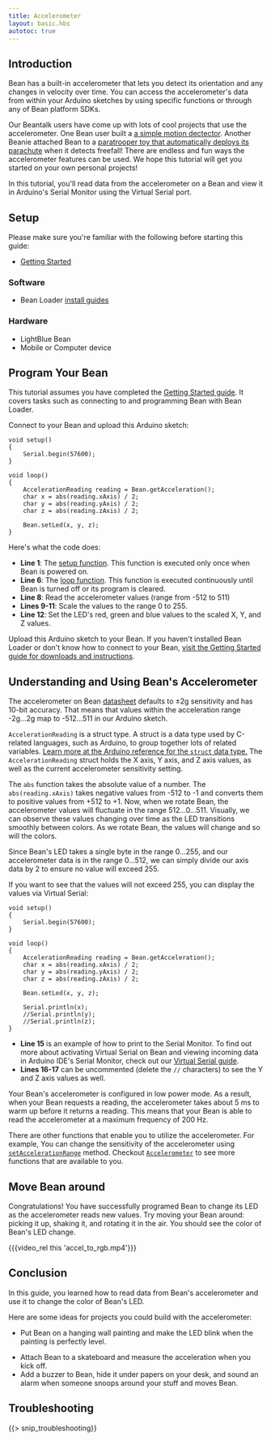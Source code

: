 ```yaml
---
title: Accelerometer
layout: basic.hbs
autotoc: true
---
```


## Introduction

Bean has a built-in accelerometer that lets you detect its orientation and any changes in velocity over time. You can access the accelerometer's data from within your Arduino sketches by using specific functions or through any of Bean platform SDKs.

Our Beantalk users have come up with lots of cool projects that use the accelerometer. One Bean user built a [a simple motion dectector](http://beantalk.punchthrough.com/t/simple-motion-detector/149). Another Beanie attached Bean to a [paratrooper toy that automatically deploys its parachute](http://beantalk.punchthrough.com/t/bean-parachute-toy/1328) when it detects freefall! There are endless and fun ways the accelerometer features can be used.  We hope this tutorial will get you started on your own personal projects!

In this tutorial, you'll read data from the accelerometer on a Bean and view it in Arduino's Serial Monitor using the Virtual Serial port.

## Setup

Please make sure you're familiar with the following before starting this guide:

* [Getting Started](../../getting-started/intro)

### Software

* Bean Loader [install guides](../../getting-started/intro/#next-steps)

### Hardware

* LightBlue Bean
* Mobile or Computer device


## Program Your Bean

This tutorial assumes you have completed the [Getting Started guide](../../getting-started/intro). It covers tasks such as connecting to and programming Bean with Bean Loader. 

Connect to your Bean and upload this Arduino sketch:

```
void setup()
{
    Serial.begin(57600);
}

void loop()
{
    AccelerationReading reading = Bean.getAcceleration();
    char x = abs(reading.xAxis) / 2;
    char y = abs(reading.yAxis) / 2;
    char z = abs(reading.zAxis) / 2;

    Bean.setLed(x, y, z);
}
```

Here's what the code does:

* **Line 1**: The [setup function](https://www.arduino.cc/en/Reference/Setup). This function is executed only once when Bean is powered on.
* **Line 6**: The [loop function](https://www.arduino.cc/en/Reference/Loop).  This function is executed continuously until Bean is turned off or its program is cleared.
* **Line 8**: Read the accelerometer values (range from -512 to 511)
* **Lines 9-11**: Scale the values to the range 0 to 255.
* **Line 12**: Set the LED's red, green and blue values to the scaled X, Y, and Z values.

Upload this Arduino sketch to your Bean. If you haven't installed Bean Loader or don't know how to connect to your Bean, [visit the Getting Started guide for downloads and instructions](../../getting-started/intro/#next-steps).

## Understanding and Using Bean's Accelerometer

The accelerometer on Bean [datasheet](http://ae-bst.resource.bosch.com/media/products/dokumente/bma250/bst-bma250-ds002-05.pdf) defaults to ±2g sensitivity and has 10-bit accuracy. That means that values within the acceleration range -2g...2g map to -512...511 in our Arduino sketch.

`AccelerationReading` is a struct type. A struct is a data type used by C-related languages, such as Arduino, to group together lots of related variables. [Learn more at the Arduino reference for the `struct` data type.](http://playground.arduino.cc/Code/Struct) The `AccelerationReading` struct holds the X axis, Y axis, and Z axis values, as well as the current accelerometer sensitivity setting.

The `abs` function takes the absolute value of a number. The `abs(reading.xAxis)` takes negative values from -512 to -1 and converts them to positive values from +512 to +1. Now, when we rotate Bean, the accelerometer values will fluctuate in the range 512...0...511.  Visually, we can observe these values changing over time as the LED transitions smoothly between colors. As we rotate Bean, the values will change and so will the colors.

Since Bean's LED takes a single byte in the range 0...255, and our accelerometer data is in the range 0...512, we can simply divide our axis data by 2 to ensure no value will exceed 255.

If you want to see that the values will not exceed 255, you can display the values via Virtual Serial:


```
void setup()
{
    Serial.begin(57600);
}

void loop()
{
    AccelerationReading reading = Bean.getAcceleration(); 
    char x = abs(reading.xAxis) / 2;
    char y = abs(reading.yAxis) / 2;
    char z = abs(reading.zAxis) / 2;

    Bean.setLed(x, y, z);

    Serial.println(x);
    //Serial.println(y);
    //Serial.println(z);
}
```

 * **Line 15** is an example of how to print to the Serial Monitor. To find out more about activating Virtual Serial on Bean and viewing incoming data in Arduino IDE's Serial Monitor, check out our [Virtual Serial guide](../virtual-serial).
 * **Lines 16-17** can be uncommented (delete the `//` characters) to see the Y and Z axis values as well.

Your Bean's accelerometer is configured in low power mode.  As a result, when your Bean requests a reading, the accelerometer takes about 5 ms to warm up before it returns a reading. This means that your Bean is able to read the accelerometer at a maximum frequency of 200 Hz.

There are other functions that enable you to utilize the accelerometer. For example, You can change the sensitivity of the accelerometer using [`setAccelerationRange`](#) method. Checkout [`Accelerometer`](http://legacy.punchthrough.com/bean/the-arduino-reference/) to see more functions that are available to you. 

## Move Bean around

Congratulations!  You have successfully programed Bean to change its LED as the accelerometer reads new values. Try moving your Bean around: picking it up, shaking it, and rotating it in the air. You should see the color of Bean's LED change.

{{{video_rel this 'accel_to_rgb.mp4'}}}

## Conclusion

In this guide, you learned how to read data from Bean's accelerometer and use it to change the color of Bean's LED.

Here are some ideas for projects you could build with the accelerometer:

* Put Bean on a hanging wall painting and make the LED blink when the painting is perfectly level.
<!-- * Use Bean as an [HID device](../hid) and use it to control a game on your computer. -->
* Attach Bean to a skateboard and measure the acceleration when you kick off.
* Add a buzzer to Bean, hide it under papers on your desk, and sound an alarm when someone snoops around your stuff and moves Bean.

<!-- Looking to use accelerometer data in a desktop app? Check out our [Processing tutorial](#), where you'll build an app that reads accelerometer data from Bean and displays it in a live visualization. -->

## Troubleshooting

{{> snip_troubleshooting}}
